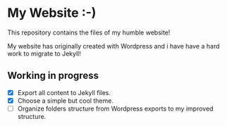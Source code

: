 # My Website :-)

This repository contains the files of my humble website!

My website has originally created with Wordpress and i have have a hard work to migrate to Jekyll!

## Working in progress

- [X] Export all content to Jekyll files.
- [X] Choose a simple but cool theme.
- [ ] Organize folders structure from Wordpress exports to my improved structure.
